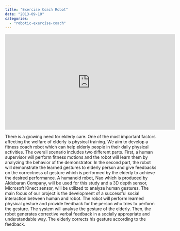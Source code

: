 ```yaml
---
title: "Exercise Coach Robot"
date: "2013-09-10"
categories: 
  - "robotic-exercise-coach"
---
```


<iframe width="560" height="315" src="https://www.youtube.com/embed/lbLo3-oIi8o" frameborder="0" allowfullscreen></iframe>

There is a growing need for elderly care. One of the most important factors affecting the welfare of elderly is physical training. We aim to develop a fitness coach robot which can help elderly people in their daily physical activities. The overall scenario includes two different parts. First, a human supervisor will perform fitness motions and the robot will learn them by analyzing the behavior of the demonstrator. In the second part, the robot will demonstrate the learned gestures to elderly person and give feedbacks on the correctness of gesture which is performed by the elderly to achieve the desired performance. A humanoid robot, Nao which is produced by Aldebaran Company, will be used for this study and a 3D depth sensor, Microsoft Kinect sensor, will be utilized to analyze human gestures. The main focus of our project is the development of a successful social interaction between human and robot. The robot will perform learned physical gesture and provide feedback for the person who tries to perform the gesture. The system will analyse the gesture of the elderly. Then, the robot generates corrective verbal feedback in a socially appropriate and understandable way. The elderly corrects his gesture according to the feedback.
